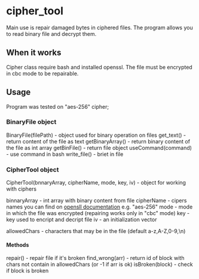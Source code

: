 # cipher_tool

Main use is repair damaged bytes in ciphered files.
The program allows you to read binary file and decrypt them.

## When it works

Cipher class require bash and installed openssl.
The file must be encrypted in cbc mode to be repairable.

## Usage

Program was tested on "aes-256" cipher;

### BinaryFile object

BinaryFile(filePath) - object used for binary operation on files
get_text() - return content of the file as text
getBinaryArray() - return binary content of the file as int array
getBinFile() - return file object
useCommand(command) - use command in bash
write_file() - briet in file

### CipherTool object

CipherTool(bnnaryArray, cipherName, mode, key, iv) - object for working with ciphers

binnaryArray - int array with binary content from file
cipherName - cipers names you can find on [opensll documentation](https://www.openssl.org/docs/man1.1.1/man1/enc.html) e.g. "aes-256"
mode - mode in which the file was encrypted (repairing works only in "cbc" mode)
key - key used to encript and decript file
iv - an initialization vector

allowedChars - characters that may be in the file (default a-z,A-Z,0-9,\n)

#### Methods

repair() - repair file if it's broken
find_wrong(arr) - return id of block with chars not contain in allowedChars (or -1 if arr is ok)
isBroken(block) - check if block is broken
